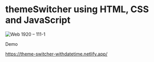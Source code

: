 # themeSwitcher using HTML, CSS and JavaScript

![Web 1920 – 111-1](https://user-images.githubusercontent.com/86191267/181925496-781ad4fa-26f9-4ab3-9e7d-3de6a1d25b93.png)

Demo 

https://theme-switcher-withdatetime.netlify.app/
